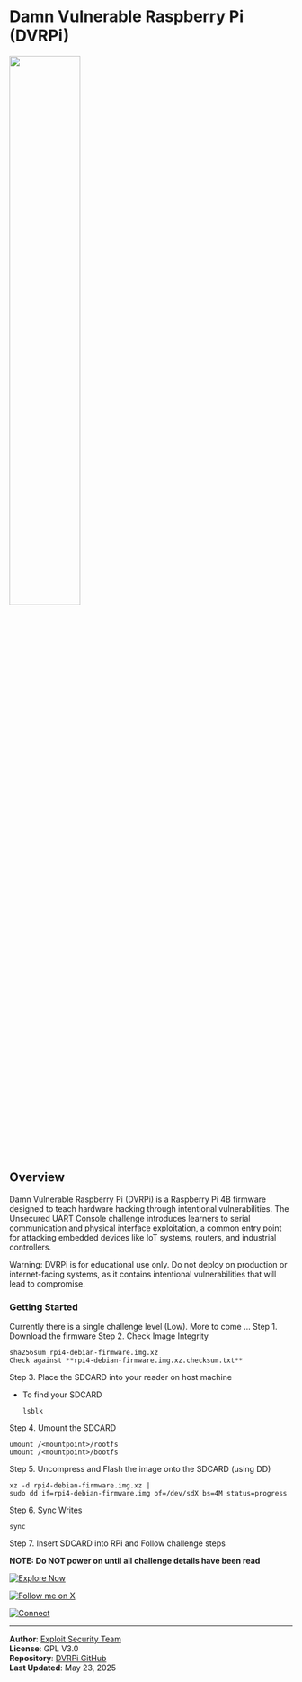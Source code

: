 # Damn Vulnerable Raspberry Pi (DVRPi)

<img src="https://github.com/user-attachments/assets/18a4a5ad-4386-4c8f-b7f5-1d3423fda4c4" height=50% width=50%>

## Overview

Damn Vulnerable Raspberry Pi (DVRPi) is a Raspberry Pi 4B firmware designed to teach hardware hacking through intentional vulnerabilities. The Unsecured UART Console challenge introduces learners to serial communication and physical interface exploitation, a common entry point for attacking embedded devices like IoT systems, routers, and industrial controllers.

Warning: DVRPi is for educational use only. Do not deploy on production or internet-facing systems, as it contains intentional vulnerabilities that will lead to compromise.

### Getting Started

Currently there is a single challenge level (Low). More to come ...
Step 1. Download the firmware
Step 2. Check Image Integrity

```
sha256sum rpi4-debian-firmware.img.xz
Check against **rpi4-debian-firmware.img.xz.checksum.txt**
```
 
Step 3. Place the SDCARD into your reader on host machine
- To find your SDCARD
   ```
   lsblk
   ```

Step 4. Umount the SDCARD
 ```
 umount /<mountpoint>/rootfs
 umount /<mountpoint>/bootfs
 ```

Step 5. Uncompress and Flash the image onto the SDCARD (using DD)

  ```
  xz -d rpi4-debian-firmware.img.xz |
  sudo dd if=rpi4-debian-firmware.img of=/dev/sdX bs=4M status=progress
  ```

Step 6. Sync Writes

 ```
 sync
 ```

Step 7. Insert SDCARD into RPi and Follow challenge steps

**NOTE: Do NOT power on until all challenge details have been read**

[![Explore Now](https://img.shields.io/badge/Explore-Our_Site-blueviolet?logo=googlechrome&logoColor=white)](https://www.exploitsecurity.io)

[![Follow me on X](https://img.shields.io/badge/Follow-X-1DA1F2?logo=twitter&logoColor=white)](https://x.com/3xploit5ecurit7)

[![Connect](https://img.shields.io/badge/Connect-LinkdIn-0A66C2?logo=linkedin&logoColor=white)](https://www.linkedin.com/company/exploitsecurityio)

---

**Author**: [Exploit Security Team](https://www.exploitsecurity.io)  
**License**: GPL V3.0  
**Repository**: [DVRPi GitHub](https://github.com/exploitsecurityio/DVRPi)  
**Last Updated**: May 23, 2025
